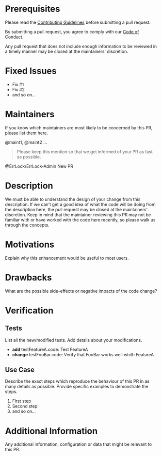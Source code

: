 Prerequisites
=============

Please read the
[Contributing Guidelines](CONTRIBUTING.md "ErrLock Contributing Guidelines")
before submitting a pull request.

By submitting a pull request, you agree to comply with our
[Code of Conduct](CODE_OF_CONDUCT.md "ErrLock Code of Conduct").

Any pull request that does not include enough information to be reviewed in a
timely manner may be closed at the maintainers' discretion.

Fixed Issues
============

* Fix #1
* Fix #2
* and so on...

Maintainers
===========

If you know which maintainers are most likely to be concerned by this PR, please
list them here.

@maint1, @maint2 ...

> Please keep this mention so that we get informed of your PR as fast as
possible.

@ErrLock/ErrLock-Admin New PR

Description
===========

We must be able to understand the design of your change from this description.
If we can't get a good idea of what the code will be doing from the description
here, the pull request may be closed at the maintainers' discretion. Keep in
mind that the maintainer reviewing this PR may not be familiar with or have
worked with the code here recently, so please walk us through the concepts.

Motivations
===========

Explain why this enhancement would be useful to most users.

Drawbacks
=========

What are the possible side-effects or negative impacts of the code change?

Verification
============

Tests
-----

List all the new/modified tests. Add details about your modifications.

*	**add** testFeatureA.code:
	Test FeatureA
*	**change** testFooBar.code:
	Verify that FooBar works well whith FeatureA

Use Case
--------

Describe the exact steps which reproduce the behaviour of this PR in as many
details as possible. Provide specific examples to demonstrate the steps.

1.	First step
2.	Second step
3.	and so on...

Additional Information
======================

Any additional information, configuration or data that might be relevant to this
PR.
